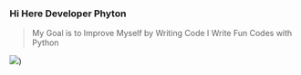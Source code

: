 ### Hi Here Developer Phyton

> My Goal is to Improve Myself by Writing Code
> I Write Fun Codes with Python

![](https://yorumajans.com.tr/assets/images/content/web-tasarim-ve-yazilim.png))
